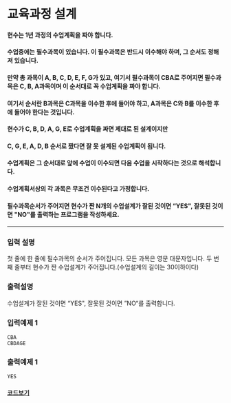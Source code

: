 # 교육과정 설계

#### 현수는 1년 과정의 수업계획을 짜야 합니다.

#### 수업중에는 필수과목이 있습니다. 이 필수과목은 반드시 이수해야 하며, 그 순서도 정해져 있습니다.

#### 만약 총 과목이 A, B, C, D, E, F, G가 있고, 여기서 필수과목이 CBA로 주어지면 필수과목은 C, B, A과목이며 이 순서대로 꼭 수업계획을 짜야 합니다.

#### 여기서 순서란 B과목은 C과목을 이수한 후에 들어야 하고, A과목은 C와 B를 이수한 후에 들어야 한다는 것입니다.

#### 현수가 C, B, D, A, G, E로 수업계획을 짜면 제대로 된 설계이지만

#### C, G, E, A, D, B 순서로 짰다면 잘 못 설계된 수업계획이 됩니다.

#### 수업계획은 그 순서대로 앞에 수업이 이수되면 다음 수업을 시작하다는 것으로 해석합니다.

#### 수업계획서상의 각 과목은 무조건 이수된다고 가정합니다.

#### 필수과목순서가 주어지면 현수가 짠 N개의 수업설계가 잘된 것이면 “YES", 잘못된 것이면 "NO"를 출력하는 프로그램을 작성하세요.

---

### 입력 설명

첫 줄에 한 줄에 필수과목의 순서가 주어집니다. 모든 과목은 영문 대문자입니다.
두 번 째 줄부터 현수가 짠 수업설계가 주어집니다.(수업설계의 길이는 30이하이다)

### 출력설명

수업설계가 잘된 것이면 “YES", 잘못된 것이면 ”NO“를 출력합니다.

### 입력예제 1

```
CBA
CBDAGE
```

### 출력예제 1

```
YES
```

#### [코드보기](./solution.js)
